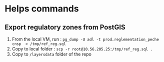# Helps commands

## Export regulatory zones from PostGIS

1. From the local VM, run : `pg_dump -U adl -t prod.reglementation_peche cnsp  > /tmp/ref_reg.sql`
2. Copy to local folder : `scp -r root@10.56.205.25:/tmp/ref_reg.sql .`
3. Copy to `/layersdata` folder of the repo
